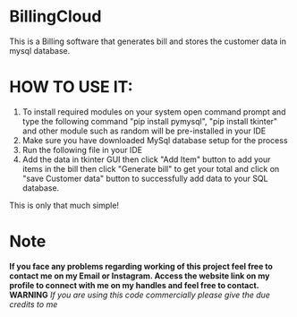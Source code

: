 # BillingCloud
This is a Billing software that generates bill and stores the customer data in mysql database.


# HOW TO USE IT:
1) To install required modules on your system open command prompt and type the following command "pip install pymysql", "pip install tkinter" and other module such as random will be pre-installed in your IDE
2) Make sure you have downloaded MySql database setup for the process
3) Run the following file in your IDE
4) Add the data in tkinter GUI then click "Add Item" button to add your items in the bill then click "Generate bill" to get your total and click on "save Customer data" button to successfully add data to your SQL database.

This is only that much simple!


# Note
**If you face any problems regarding working of this project feel free to contact me on my Email or Instagram. Access the website link on my profile to connect with me on my handles and feel free to contact.**
**WARNING**
*If you are using this code commercially please give the due credits to me*
